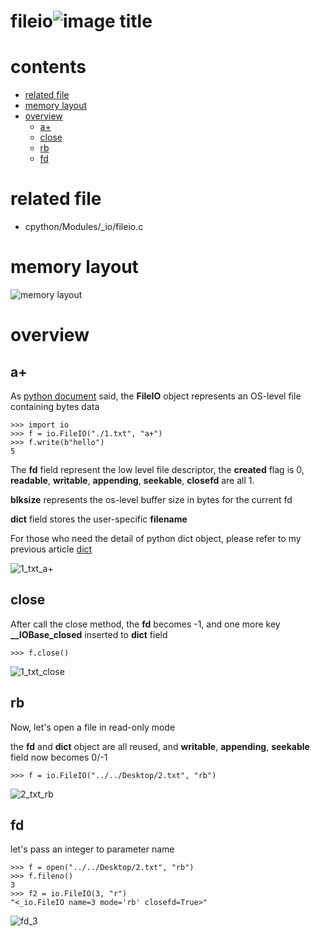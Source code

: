 # fileio![image title](http://www.zpoint.xyz:8080/count/tag.svg?url=github%2FCPython-Internals/fileio)

# contents

* [related file](#related-file)
* [memory layout](#memory-layout)
* [overview](#overview)
    * [a+](#a+)
    * [close](#close)
    * [rb](#rb)
    * [fd](#fd)

# related file
* cpython/Modules/_io/fileio.c

# memory layout

![memory layout](https://github.com/zpoint/CPython-Internals/blob/master/Modules/io/fileio/layout.png)

# overview

## a+

As [python document](https://docs.python.org/3/library/io.html#raw-file-i-o) said, the **FileIO** object represents an OS-level file containing bytes data

```python3
>>> import io
>>> f = io.FileIO("./1.txt", "a+")
>>> f.write(b"hello")
5

```

The **fd** field represent the low level file descriptor, the **created** flag is 0, **readable**, **writable**, **appending**, **seekable**, **closefd** are all 1.

**blksize** represents the os-level buffer size in bytes for the current fd

**dict** field stores the user-specific **filename**

For those who need the detail of python dict object, please refer to my previous article [dict](https://github.com/zpoint/CPython-Internals/blob/master/BasicObject/dict/dict.md)

![1_txt_a+](https://github.com/zpoint/CPython-Internals/blob/master/Modules/io/fileio/1_txt_a+.png)

## close

After call the close method, the **fd** becomes -1, and one more key **__IOBase_closed** inserted to **dict** field

```python3
>>> f.close()

```

![1_txt_close](https://github.com/zpoint/CPython-Internals/blob/master/Modules/io/fileio/1_txt_close.png)

## rb

Now, let's open a file in read-only mode

the **fd** and **dict** object are all reused, and **writable**, **appending**, **seekable** field now becomes 0/-1

```python3
>>> f = io.FileIO("../../Desktop/2.txt", "rb")

```

![2_txt_rb](https://github.com/zpoint/CPython-Internals/blob/master/Modules/io/fileio/2_txt_rb.png)

## fd

let's pass an integer to parameter name

```python3
>>> f = open("../../Desktop/2.txt", "rb")
>>> f.fileno()
3
>>> f2 = io.FileIO(3, "r")
"<_io.FileIO name=3 mode='rb' closefd=True>"

```

![fd_3](https://github.com/zpoint/CPython-Internals/blob/master/Modules/io/fileio/fd_3.png)


